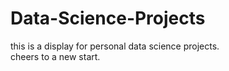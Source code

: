 # Data-Science-Projects
this is a display for personal data science projects.    
cheers to a new start.
